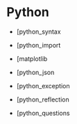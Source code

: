 # Python 

- [python_syntax

- [python_import

- [matplotlib

- [python_json

- [python_exception

- [python_reflection

- [python_questions

